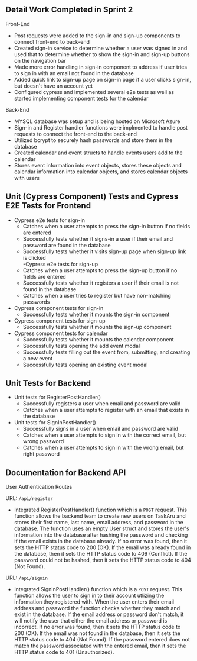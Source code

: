 Detail Work Completed in Sprint 2
---

Front-End

  - Post requests were added to the sign-in and sign-up components to connect front-end to back-end
  - Created sign-in service to determine whether a user was signed in and used that to determine whether to show the sign-in and sign-up buttons on the navigation bar
  - Made more error handling in sign-in component to address if user tries to sign in with an email not found in the database
  - Added quick link to sign-up page on sign-in page if a user clicks sign-in, but doesn't have an account yet
  - Configured cypress and implemented several e2e tests as well as started implementing component tests for the calendar

Back-End

  - MYSQL database was setup and is being hosted on Microsoft Azure
  - Sign-in and Register handler functions were implmented to handle post requests to connect the front-end to the back-end
  - Utilized bcrypt to securely hash passwords and store them in the database
  - Created calendar and event structs to handle events users add to the calendar
  - Stores event information into event objects, stores these objects and calendar information into calendar objects, and stores calendar objects with users

Unit (Cypress Component) Tests and Cypress E2E Tests for Frontend
---

  - Cypress e2e tests for sign-in
    - Catches when a user attempts to press the sign-in button if no fields are entered
    - Successfully tests whether it signs-in a user if their email and password are found in the database
    - Successfully tests whether it visits sign-up page when sign-up link is clicked  
  -Cypress e2e tests for sign-up
    - Catches when a user attempts to press the sign-up button if no fields are entered
    - Successfully tests whether it registers a user if their email is not found in the database
    - Catches when a user tries to register but have non-matching passwords
  - Cypress component tests for sign-in
    - Successfully tests whether it mounts the sign-in component 
  - Cypress component tests for sign-up
    - Successfully tests whether it mounts the sign-up component
  - Cypress component tests for calendar
    - Successfully tests whether it mounts the calendar component
    - Successfully tests opening the add event modal 
    - Successfully tests filling out the event from, submitting, and creating a new event
    - Successfully tests opening an existing event modal

Unit Tests for Backend
---

  - Unit tests for RegisterPostHandler()
    - Successfully registers a user when email and password are valid
    - Catches when a user attempts to register with an email that exists in the database
  - Unit tests for SignInPostHandler()
    - Successfully signs in a user when email and password are valid
    - Catches when a user attempts to sign in with the correct email, but wrong password
    - Catches when a user attempts to sign in with the wrong email, but right password

Documentation for Backend API
---

User Authentication Routes

URL: <code>/api/register</code>
  - Integrated RegisterPostHandler() function which is a <code>POST</code> request. This function allows the backend team to create new users on TaskAru and stores their first name, last name, email address, and password in the database. The function uses an empty User struct and stores the user's information into the database after hashing the password and checking if the email exists in the database already. If no error was found, then it sets the HTTP status code to 200 (OK). If the email was already found in the database, then it sets the HTTP status code to 409 (Conflict). If the password could not be hashed, then it sets the HTTP status code to 404 (Not Found).

URL: <code>/api/signin</code>
  - Integrated SignInPostHandler() function which is a <code>POST</code> request. This function allows the user to sign in to their account utlizing the information they registered with. When the user enters their email address and password the function checks whether they match and exist in the database. If the email address or password don't match, it will notify the user that either the email address or password is incorrect. If no error was found, then it sets the HTTP status code to 200 (OK). If the email was not found in the database, then it sets the HTTP status code to 404 (Not Found). If the password entered does not match the password associated with the entered email, then it sets the HTTP status code to 401 (Unauthorized).

